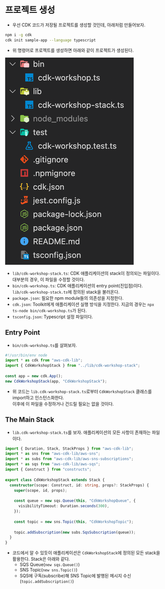 # 프로젝트 생성

- 우선 CDK 코드가 저장될 프로젝트를 생성할 것인데, 아래처럼 만들어보자.

```sh
npm i -g cdk
cdk init sample-app --language typescript
```

- 위 명령어로 프로젝트를 생성하면 아래와 같이 프로젝트가 생성된다.

![picture 22](/images/AWS_CDK_1.png)

- `lib/cdk-workshop-stack.ts`: CDK 애플리케이션의 stack이 정의되는 파일이다. 대부분의 경우, 이 파일을 수정할 것이다.
- `bin/cdk-workshop.ts`: CDK 애플리케이션의 entry point(진입점)이다. `lib/cdk-workshop-stack.ts`에 정의된 stack을 불러온다.
- `package.json`: 필요한 npm module들의 의존성을 지정한다.
- `cdk.json`: Toolkit에게 애플리케이션 실행 방식을 지정한다. 지금의 경우는 `npx ts-node bin/cdk-workshop.ts`가 된다.
- `tsconfig.json`: Typescript 설정 파일이다.

## Entry Point

- `bin/cdk-workshop.ts`를 살펴보자.

```ts
#!/usr/bin/env node
import * as cdk from "aws-cdk-lib";
import { CdkWorkshopStack } from "../lib/cdk-workshop-stack";

const app = new cdk.App();
new CdkWorkshopStack(app, "CdkWorkshopStack");
```

- 위 코드는 `lib.cdk-workshop-stack.ts`로부터 `CdkWorkshopStack` 클래스를 import하고 인스턴스화한다.  
  이후에 이 파일을 수정하거나 건드릴 필요는 없을 것이다.

## The Main Stack

- `lib.cdk-workshop-stack.ts`를 보자. 애플리케이션의 모든 사항이 존재하는 파일이다.

```ts
import { Duration, Stack, StackProps } from "aws-cdk-lib";
import * as sns from "aws-cdk-lib/aws-sns";
import * as subs from "aws-cdk-lib/aws-sns-subscriptions";
import * as sqs from "aws-cdk-lib/aws-sqs";
import { Construct } from "constructs";

export class CdkWorkshopStack extends Stack {
  constructor(scope: Construct, id: string, props?: StackProps) {
    super(scope, id, props);

    const queue = new sqs.Queue(this, "CdkWorkshopQueue", {
      visibilityTimeout: Duration.seconds(300),
    });

    const topic = new sns.Topic(this, "CdkWorkshopTopic");

    topic.addSubscription(new subs.SqsSubscription(queue));
  }
}
```

- 코드에서 알 수 있듯이 애플리케이션은 `CdkWorkshopStack`에 정의된 모든 stack을 활용한다. Stack은 아래와 같다.
  - SQS Queue(`new sqs.Queue()`)
  - SNS Topic(`new sns.Topic()`)
  - SQS에 구독(subscribe)해 SNS Topic에 발행된 메시지 수신(`topic.addSubscription()`)
